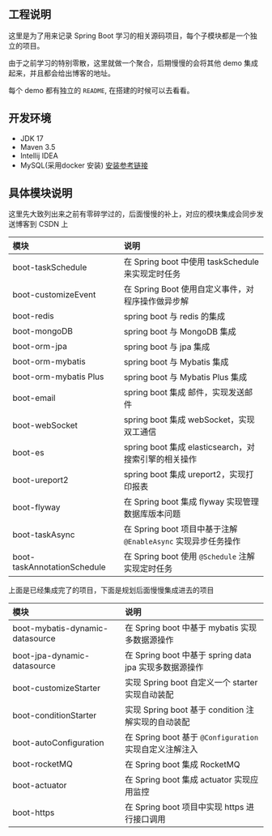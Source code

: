 ## 工程说明

这里是为了用来记录 Spring Boot 学习的相关源码项目，每个子模块都是一个独立的项目。

由于之前学习的特别零散，这里就做一个聚合，后期慢慢的会将其他 demo 集成起来，并且都会给出博客的地址。

每个 demo 都有独立的 `README`, 在搭建的时候可以去看看。

## 开发环境

- JDK 17
- Maven 3.5 
- Intellij IDEA
- MySQL(采用docker 安装) [安装参考链接](https://blog.csdn.net/qq_18948359/article/details/125486934?spm=1001.2014.3001.5502)

## 具体模块说明

这里先大致列出来之前有零碎学过的，后面慢慢的补上，对应的模块集成会同步发送博客到 CSDN 上

| 模块                          | 说明                                            |
|:----------------------------|:----------------------------------------------|
| boot-taskSchedule           | 在 Spring boot 中使用 taskSchedule 来实现定时任务        |
| boot-customizeEvent         | 在 Spring Boot 使用自定义事件，对程序操作做异步解               |
| boot-redis                  | spring boot 与 redis 的集成                       |
| boot-mongoDB                | spring boot 与 MongoDB 集成                      |
| boot-orm-jpa                | spring boot 与 jpa 集成                          |
| boot-orm-mybatis            | spring boot 与 Mybatis 集成                      |
| boot-orm-mybatis Plus       | spring boot 与 Mybatis Plus 集成                 |
| boot-email                  | spring boot 集成 邮件，实现发送邮件                      |
| boot-webSocket              | spring boot 集成 webSocket，实现双工通信               |
| boot-es                     | spring boot 集成 elasticsearch，对搜索引擎的相关操作       |
| boot-ureport2               | spring boot 集成 ureport2，实现打印报表                |
| boot-flyway                 | 在 Spring boot 集成 flyway 实现管理数据库版本问题           |
| boot-taskAsync              | 在 Spring boot 项目中基于注解 `@EnableAsync` 实现异步任务操作 |
| boot-taskAnnotationSchedule | 在 Spring boot 使用 `@Schedule` 注解实现定时任务         |

上面是已经集成完了的项目，下面是规划后面慢慢集成进去的项目

| 模块                              | 说明                                           |
|:--------------------------------|:---------------------------------------------|
| boot-mybatis-dynamic-datasource | 在 Spring boot 中基于 mybatis 实现多数据源操作           |
| boot-jpa-dynamic-datasource     | 在 Spring boot 中基于 spring data jpa 实现多数据源操作   |
| boot-customizeStarter           | 实现 Spring boot 自定义一个 starter  实现自动装配         |
| boot-conditionStarter           | 实现 Spring boot 基于 condition 注解实现的自动装配        |
| boot-autoConfiguration          | 在 Spring boot 基于  `@Configuration` 实现自定义注解注入 |
| boot-rocketMQ                   | 在 Spring boot 集成 RocketMQ                    |
| boot-actuator                   | 在 Spring boot 集成 actuator 实现应用监控             |
| boot-https                      | 在 Spring boot 项目中实现 https 进行接口调用             |
